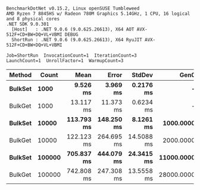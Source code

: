 ```

BenchmarkDotNet v0.15.2, Linux openSUSE Tumbleweed
AMD Ryzen 7 8845HS w/ Radeon 780M Graphics 5.14GHz, 1 CPU, 16 logical and 8 physical cores
.NET SDK 9.0.301
  [Host]   : .NET 9.0.6 (9.0.625.26613), X64 AOT AVX-512F+CD+BW+DQ+VL+VBMI DEBUG
  ShortRun : .NET 9.0.6 (9.0.625.26613), X64 RyuJIT AVX-512F+CD+BW+DQ+VL+VBMI

Job=ShortRun  InvocationCount=1  IterationCount=3  
LaunchCount=1  UnrollFactor=1  WarmupCount=3  

```
| Method      | Count      |           Mean |          Error |         StdDev |           Gen0 |      Gen1 |       Allocated |
| ----------- | ---------- | -------------: | -------------: | -------------: | -------------: | --------: | --------------: |
| **BulkSet** | **1000**   |   **9.526 ms** |   **3.969 ms** |  **0.2176 ms** |          **-** |     **-** |  **1004.95 KB** |
| BulkGet     | 1000       |      13.117 ms |      11.373 ms |      0.6234 ms |              - |         - |      2403.21 KB |
| **BulkSet** | **10000**  | **113.793 ms** | **148.250 ms** |  **8.1261 ms** |  **1000.0000** |     **-** |  **9950.24 KB** |
| BulkGet     | 10000      |     122.123 ms |     264.695 ms |     14.5088 ms |      2000.0000 | 1000.0000 |     23907.48 KB |
| **BulkSet** | **100000** | **705.837 ms** | **444.079 ms** | **24.3415 ms** | **11000.0000** |     **-** | **96533.24 KB** |
| BulkGet     | 100000     |     742.808 ms |     247.308 ms |     13.5558 ms |     28000.0000 | 2000.0000 |    234432.63 KB |
